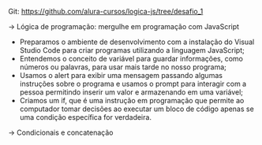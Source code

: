 Git: https://github.com/alura-cursos/logica-js/tree/desafio_1

-> Lógica de programação: mergulhe em programação com JavaScript

* Preparamos o ambiente de desenvolvimento com a instalação do Visual Studio Code para criar programas utilizando a linguagem JavaScript;
* Entendemos o conceito de variável para guardar informações, como números ou palavras, para usar mais tarde no nosso programa;
* Usamos o alert para exibir uma mensagem passando algumas instruções sobre o programa e usamos o prompt para interagir com a pessoa permitindo inserir um valor e armazenando em uma variável;
* Criamos um if, que é uma instrução em programação que permite ao computador tomar decisões ao executar um bloco de código apenas se uma condição específica for verdadeira.

-> Condicionais e concatenação
